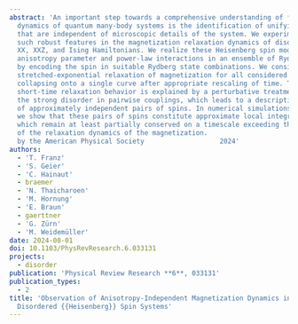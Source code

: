 ```yaml
---
abstract: 'An important step towards a comprehensive understanding of far-from-equilibrium
  dynamics of quantum many-body systems is the identification of unifying features
  that are independent of microscopic details of the system. We experimentally observe
  such robust features in the magnetization relaxation dynamics of disordered Heisenberg
  XX, XXZ, and Ising Hamiltonians. We realize these Heisenberg spin models with tunable
  anisotropy parameter and power-law interactions in an ensemble of Rydberg atoms
  by encoding the spin in suitable Rydberg state combinations. We consistently observe
  stretched-exponential relaxation of magnetization for all considered spin models,
  collapsing onto a single curve after appropriate rescaling of time. This robust
  short-time relaxation behavior is explained by a perturbative treatment that exploits
  the strong disorder in pairwise couplings, which leads to a description in terms
  of approximately independent pairs of spins. In numerical simulations of small systems,
  we show that these pairs of spins constitute approximate local integrals of motion,
  which remain at least partially conserved on a timescale exceeding the duration
  of the relaxation dynamics of the magnetization.                                                                               Published
  by the American Physical Society                   2024'
authors:
  - 'T. Franz'
  - 'S. Geier'
  - 'C. Hainaut'
  - braemer
  - 'N. Thaicharoen'
  - 'M. Hornung'
  - 'E. Braun'
  - gaerttner
  - 'G. Zürn'
  - 'M. Weidemüller'
date: 2024-08-01
doi: 10.1103/PhysRevResearch.6.033131
projects:
  - disorder
publication: 'Physical Review Research **6**, 033131'
publication_types:
  - 2
title: 'Observation of Anisotropy-Independent Magnetization Dynamics in Spatially
  Disordered {{Heisenberg}} Spin Systems'
---
```

